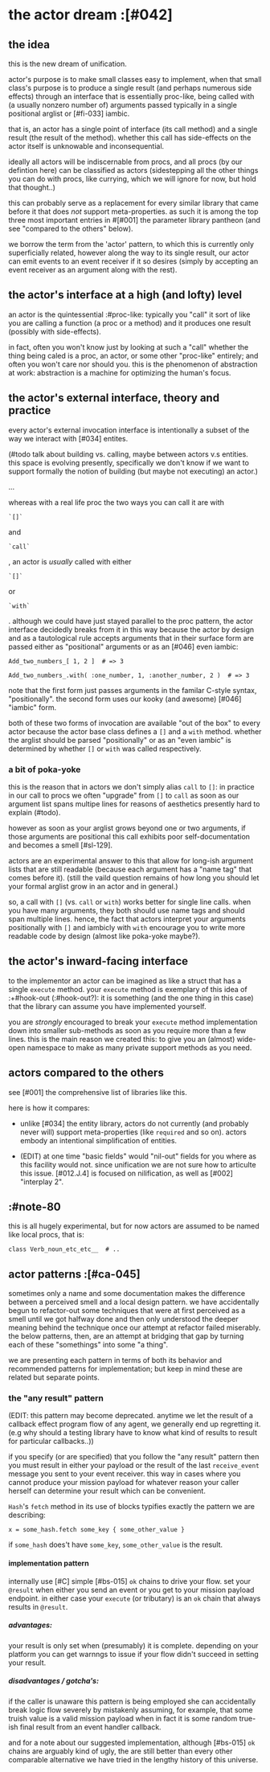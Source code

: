 # the actor dream :[#042]

## the idea

this is the new dream of unification.

actor's purpose is to make small classes easy to implement, when that
small class's purpose is to produce a single result (and perhaps numerous
side effects) through an interface that is essentially proc-like, being
called with (a usually nonzero number of) arguments passed typically in
a single positional arglist or [#fi-033] iambic.

that is, an actor has a single point of interface (its call method) and
a single result (the result of the method). whether this call has
side-effects on the actor itself is unknowable and inconsequential.

ideally all actors will be indiscernable from procs, and all procs (by
our defintion here) can be classified as actors (sidestepping all the other
things you can do with procs, like currying, which we will ignore for now,
but hold that thought..)

this can probably serve as a replacement for every similar library that
came before it that does *not* support meta-properties. as such it is
among the top three most important entries in #[#001] the parameter
library pantheon (and see "compared to the others" below).

we borrow the term from the 'actor' pattern, to which this is currently
only superficially related, however along the way to its single result,
our actor can emit events to an event receiver if it so desires (simply
by accepting an event receiver as an argument along with the rest).




## the actor's interface at a high (and lofty) level

an actor is the quintessential :#proc-like: typically you "call" it sort of
like you are calling a function (a proc or a method) and it produces one
result (possibly with side-effects).

in fact, often you won't know just by looking at such a "call" whether the
thing being caled is a proc, an actor, or some other "proc-like" entirely;
and often you won't care nor should you. this is the phenomenon of
abstraction at work: abstraction is a machine for optimizing the human's
focus.




## the actor's external interface, theory and practice

every actor's external invocation interface is intentionally a subset of
the way we interact with [#034] entites.

(#todo talk about building vs. calling, maybe between actors v.s
entities. this space is evolving presently, specifically we don't know
if we want to support formally the notion of building (but maybe not
executing) an actor.)

...

whereas with a real life proc the two ways you can call it are with

    `[]`

and

    `call`

, an actor is *usually* called with either

    `[]`

or

    `with`

. although we could have just stayed parallel to the proc pattern, the
actor interface decidedly breaks from it in this way because the actor by
design and as a tautological rule accepts arguments that in their surface
form are passed either as "positional" arguments or as an [#046] even
iambic:


    Add_two_numbers_[ 1, 2 ]  # => 3

    Add_two_numbers_.with( :one_number, 1, :another_number, 2 )  # => 3


note that the first form just passes arguments in the familar C-style
syntax, "positionally". the second form uses our kooky (and awesome)
[#046] "iambic" form.

both of these two forms of invocation are available "out of the box" to
every actor because the actor base class defines a `[]` and a `with`
method. whether the arglist should be parsed "positionally" or as an
"even iambic" is determined by whether `[]` or `with` was called
respectively.


### a bit of poka-yoke

this is the reason that in actors we don't simply alias `call` to `[]`:
in practice in our call to procs we often "upgrade" from `[]` to `call`
as soon as our argument list spans multipe lines for reasons of aesthetics
presently hard to explain (#todo).

however as soon as your arglist grows beyond one or two arguments, if
those arguments are positional this call exhibits poor self-documentation
and becomes a smell [#sl-129].

actors are an experimental answer to this that allow for long-ish
argument lists that are still readable (because each argument has a
"name tag" that comes before it). (still the vaild question remains of
how long you should let your formal arglist grow in an actor and in
general.)

so, a call with `[]` (vs. `call` or `with`) works better for single line
calls. when you have many arguments, they both should use name tags and
should span multiple lines. hence, the fact that actors interpret your
arguments positionally with `[]` and iambicly with `with` encourage you
to write more readable code by design (almost like poka-yoke maybe?).




## the actor's inward-facing interface


to the implementor an actor can be imagined as like a struct that has
a single `execute` method. your `execute` method is exemplary of this
idea of :+#hook-out (:#hook-out?): it is something (and the one thing
in this case) that the library can assume you have implemented yourself.

you are *strongly* encouraged to break your `execute` method implementation
down into smaller sub-methods as soon as you require more than a few lines.
this is the main reason we created this: to give you an (almost) wide-open
namespace to make as many private support methods as you need.




## actors compared to the others

see [#001] the comprehensive list of libraries like this.


here is how it compares:

 - unlike [#034] the entity library, actors do not currently (and
   probably never will) support meta-properties (like `required` and so
   on). actors embody an intentional simplification of entities.

 - (EDIT) at one time "basic fields" would "nil-out" fields for you where
   as this facility would not. since unification we are not sure how to
   articulte this issue. [#012.J.4] is focused on nilification, as
   well as [#002] "interplay 2".




## :#note-80

this is all hugely experimental, but for now actors are assumed to be
named like local procs, that is:

    class Verb_noun_etc_etc__  # ..




## actor patterns :[#ca-045]

sometimes only a name and some documentation makes the difference
between a perceived smell and a local design pattern. we have
accidentally begun to refactor-out some techniques that were at first
perceived as a smell until we got halfway done and then only understood
the deeper meaning behind the technique once our attempt at refactor
failed miserably. the below patterns, then, are an attempt at bridging
that gap by turning each of these "somethings" into some "a thing".

we are presenting each pattern in terms of both its behavior and
recommended patterns for implementation; but keep in mind these are
related but separate points.




### the "any result" pattern

(EDIT: this pattern may become deprecated. anytime we let the result of
a callback effect program flow of any agent, we generally end up
regretting it. (e.g why should a testing library have to know what kind
of results to result for particular callbacks..))

if you specify (or are specified) that you follow the "any result"
pattern then you must result in either your payload or the result of
the last `receive_event` message you sent to your event receiver. this
way in cases where you cannot produce your mission payload for whatever
reason your caller herself can determine your result which can be
convenient.

`Hash`'s `fetch` method in its use of blocks typifies exactly the
pattern we are describing:


    x = some_hash.fetch some_key { some_other_value }


if `some_hash` does't have `some_key`, `some_other_value` is the result.


#### implementation pattern

internally use [#C] simple [#bs-015] `ok` chains to drive your flow. set your
`@result` when either you send an event or you get to your mission
payload endpoint. in either case your `execute` (or tributary) is an
`ok` chain that always results in `@result`.


##### advantages:

your result is only set when (presumably) it is complete. depending on
your platform you can get warnngs to issue if your flow didn't succeed
in setting your result.


##### disadvantages / gotcha's:

if the caller is unaware this pattern is being employed she can
accidentally break logic flow severely by mistakenly assuming, for
example, that some truish value is a valid mission payload when in fact
it is some random true-ish final result from an event handler callback.

and for a note about our suggested implementation,
although [#bs-015] `ok` chains are arguably kind of ugly, the are still better than
every other comparable alternative we have tried in the lengthy history
of this universe.
